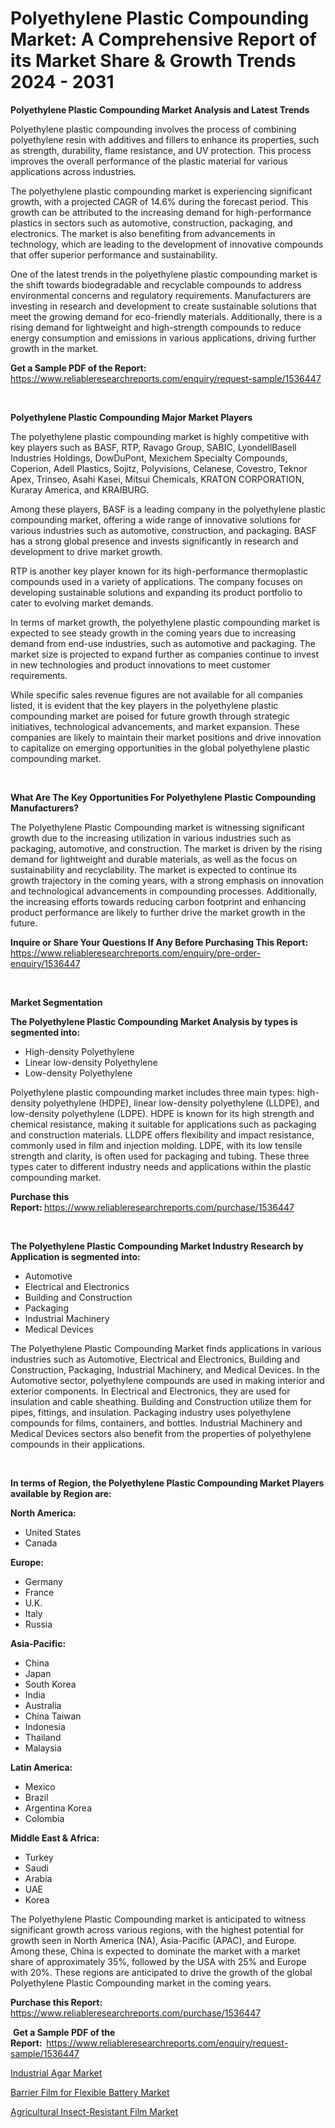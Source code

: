 <p><h1>Polyethylene Plastic Compounding Market: A Comprehensive Report of its Market Share & Growth Trends 2024 - 2031</h1></p><p><strong>Polyethylene Plastic Compounding Market Analysis and Latest Trends</strong></p>
<p><p>Polyethylene plastic compounding involves the process of combining polyethylene resin with additives and fillers to enhance its properties, such as strength, durability, flame resistance, and UV protection. This process improves the overall performance of the plastic material for various applications across industries.</p><p>The polyethylene plastic compounding market is experiencing significant growth, with a projected CAGR of 14.6% during the forecast period. This growth can be attributed to the increasing demand for high-performance plastics in sectors such as automotive, construction, packaging, and electronics. The market is also benefiting from advancements in technology, which are leading to the development of innovative compounds that offer superior performance and sustainability.</p><p>One of the latest trends in the polyethylene plastic compounding market is the shift towards biodegradable and recyclable compounds to address environmental concerns and regulatory requirements. Manufacturers are investing in research and development to create sustainable solutions that meet the growing demand for eco-friendly materials. Additionally, there is a rising demand for lightweight and high-strength compounds to reduce energy consumption and emissions in various applications, driving further growth in the market.</p></p>
<p><strong>Get a Sample PDF of the Report:&nbsp;</strong> <a href="https://www.reliableresearchreports.com/enquiry/request-sample/1536447">https://www.reliableresearchreports.com/enquiry/request-sample/1536447</a></p>
<p>&nbsp;</p>
<p><strong>Polyethylene Plastic Compounding Major Market Players</strong></p>
<p><p>The polyethylene plastic compounding market is highly competitive with key players such as BASF, RTP, Ravago Group, SABIC, LyondellBasell Industries Holdings, DowDuPont, Mexichem Specialty Compounds, Coperion, Adell Plastics, Sojitz, Polyvisions, Celanese, Covestro, Teknor Apex, Trinseo, Asahi Kasei, Mitsui Chemicals, KRATON CORPORATION, Kuraray America, and KRAIBURG.</p><p>Among these players, BASF is a leading company in the polyethylene plastic compounding market, offering a wide range of innovative solutions for various industries such as automotive, construction, and packaging. BASF has a strong global presence and invests significantly in research and development to drive market growth.</p><p>RTP is another key player known for its high-performance thermoplastic compounds used in a variety of applications. The company focuses on developing sustainable solutions and expanding its product portfolio to cater to evolving market demands.</p><p>In terms of market growth, the polyethylene plastic compounding market is expected to see steady growth in the coming years due to increasing demand from end-use industries, such as automotive and packaging. The market size is projected to expand further as companies continue to invest in new technologies and product innovations to meet customer requirements.</p><p>While specific sales revenue figures are not available for all companies listed, it is evident that the key players in the polyethylene plastic compounding market are poised for future growth through strategic initiatives, technological advancements, and market expansion. These companies are likely to maintain their market positions and drive innovation to capitalize on emerging opportunities in the global polyethylene plastic compounding market.</p></p>
<p>&nbsp;</p>
<p><strong>What Are The Key Opportunities For Polyethylene Plastic Compounding Manufacturers?</strong></p>
<p><p>The Polyethylene Plastic Compounding market is witnessing significant growth due to the increasing utilization in various industries such as packaging, automotive, and construction. The market is driven by the rising demand for lightweight and durable materials, as well as the focus on sustainability and recyclability. The market is expected to continue its growth trajectory in the coming years, with a strong emphasis on innovation and technological advancements in compounding processes. Additionally, the increasing efforts towards reducing carbon footprint and enhancing product performance are likely to further drive the market growth in the future.</p></p>
<p><strong>Inquire or Share Your Questions If Any Before Purchasing This Report:</strong> <a href="https://www.reliableresearchreports.com/enquiry/pre-order-enquiry/1536447">https://www.reliableresearchreports.com/enquiry/pre-order-enquiry/1536447</a></p>
<p>&nbsp;</p>
<p><strong>Market Segmentation</strong></p>
<p><strong>The Polyethylene Plastic Compounding Market Analysis by types is segmented into:</strong></p>
<p><ul><li>High-density Polyethylene</li><li>Linear low-density Polyethylene</li><li>Low-density Polyethylene</li></ul></p>
<p><p>Polyethylene plastic compounding market includes three main types: high-density polyethylene (HDPE), linear low-density polyethylene (LLDPE), and low-density polyethylene (LDPE). HDPE is known for its high strength and chemical resistance, making it suitable for applications such as packaging and construction materials. LLDPE offers flexibility and impact resistance, commonly used in film and injection molding. LDPE, with its low tensile strength and clarity, is often used for packaging and tubing. These three types cater to different industry needs and applications within the plastic compounding market.</p></p>
<p><strong>Purchase this Report:&nbsp;</strong><a href="https://www.reliableresearchreports.com/purchase/1536447">https://www.reliableresearchreports.com/purchase/1536447</a></p>
<p>&nbsp;</p>
<p><strong>The Polyethylene Plastic Compounding Market Industry Research by Application is segmented into:</strong></p>
<p><ul><li>Automotive</li><li>Electrical and Electronics</li><li>Building and Construction</li><li>Packaging</li><li>Industrial Machinery</li><li>Medical Devices</li></ul></p>
<p><p>The Polyethylene Plastic Compounding Market finds applications in various industries such as Automotive, Electrical and Electronics, Building and Construction, Packaging, Industrial Machinery, and Medical Devices. In the Automotive sector, polyethylene compounds are used in making interior and exterior components. In Electrical and Electronics, they are used for insulation and cable sheathing. Building and Construction utilize them for pipes, fittings, and insulation. Packaging industry uses polyethylene compounds for films, containers, and bottles. Industrial Machinery and Medical Devices sectors also benefit from the properties of polyethylene compounds in their applications.</p></p>
<p>&nbsp;</p>
<p><strong>In terms of Region, the Polyethylene Plastic Compounding Market Players available by Region are:</strong></p>
<p>
    <p> <strong> North America: </strong>
        <ul>
            <li>United States</li>
            <li>Canada</li>
        </ul>
        </p> 
    <p> <strong> Europe: </strong>
        <ul>
            <li>Germany</li>
            <li>France</li>
            <li>U.K.</li>
            <li>Italy</li>
            <li>Russia</li>
        </ul>
        </p> 
    <p> <strong> Asia-Pacific: </strong>
        <ul>
            <li>China</li>
            <li>Japan</li>
            <li>South Korea</li>
            <li>India</li>
            <li>Australia</li>
            <li>China Taiwan</li>
            <li>Indonesia</li>
            <li>Thailand</li>
            <li>Malaysia</li>
        </ul>
        </p> 
    <p> <strong> Latin America: </strong>
        <ul>
            <li>Mexico</li>
            <li>Brazil</li>
            <li>Argentina Korea</li>
            <li>Colombia</li>
        </ul>
        </p> 
    <p> <strong> Middle East & Africa: </strong>
        <ul>
            <li>Turkey</li>
            <li>Saudi</li>
            <li>Arabia</li>
            <li>UAE</li>
            <li>Korea</li>
        </ul>
    </p>
    </p>
<p><p>The Polyethylene Plastic Compounding market is anticipated to witness significant growth across various regions, with the highest potential for growth seen in North America (NA), Asia-Pacific (APAC), and Europe. Among these, China is expected to dominate the market with a market share of approximately 35%, followed by the USA with 25% and Europe with 20%. These regions are anticipated to drive the growth of the global Polyethylene Plastic Compounding market in the coming years.</p></p>
<p><strong>Purchase this Report: </strong><a href="https://www.reliableresearchreports.com/purchase/1536447">https://www.reliableresearchreports.com/purchase/1536447</a></p>
<p>&nbsp;<strong>Get a Sample PDF of the Report:&nbsp;&nbsp;</strong><a href="https://www.reliableresearchreports.com/enquiry/request-sample/1536447">https://www.reliableresearchreports.com/enquiry/request-sample/1536447</a></p>
<p><strong></strong></p>
<p><p><a href="https://github.com/nathandecarvalho/Market-Research-Report-List-2/blob/main/industrial-agar-market.md">Industrial Agar Market</a></p><p><a href="https://github.com/kufem1/Market-Research-Report-List-1/blob/main/barrier-film-for-flexible-battery-market.md">Barrier Film for Flexible Battery Market</a></p><p><a href="https://github.com/kosella/Market-Research-Report-List-2/blob/main/agricultural-insect-resistant-film-market.md">Agricultural Insect-Resistant Film Market</a></p></p>